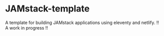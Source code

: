 # JAMstack-template

A template for building JAMstack applications using eleventy and netlify.
!! A work in progress !!
